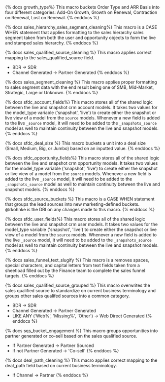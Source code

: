 {% docs growth_type%}
This macro buckets Order Type and ARR Basis into four different categories: Add-On Growth, Growth on Renewal, Contraction on Renewal, Lost on Renewal.
{% enddocs %}

{% docs sales_hierarchy_sales_segment_cleaning%}
This macro is a CASE WHEN statement that applies formatting to the sales hierarchy sales segment taken from both the user and opportunity objects to form the live and stamped sales hierarchy.
{% enddocs %}

{% docs sales_qualified_source_cleaning %}
This macro applies correct mapping to the sales_qualified_source field.
* BDR -> SDR
* Channel Generated -> Partner Generated
{% enddocs %}

{% docs sales_segment_cleaning %}
This macro applies proper formatting to sales segment data with the end result being one of SMB, Mid-Market, Strategic, Large or Unknown.
{% enddocs %}

{% docs sfdc_account_fields%}
This macro stores all of the shared logic between the live and snapshot crm account models. It takes two values for the model_type variable ('snapshot', 'live') to create either the snapshot or live view of a model from the `source` models. Whenever a new field is added to the live `_source` model, it will need to be added to the `_snapshots_source` model as well to maintain continuity between the live and snapshot models.
{% enddocs %}

{% docs sfdc_deal_size %}
This macro buckets a unit into a deal size (Small, Medium, Big, or Jumbo) based on an inputted value.
{% enddocs %}

{% docs sfdc_opportunity_fields%}
This macro stores all of the shared logic between the live and snapshot crm opportunity models. It takes two values for the model_type variable ('snapshot', 'live') to create either the snapshot or live view of a model from the `source` models. Whenever a new field is added to the live `_source` model, it will need to be added to the `_snapshots_source` model as well to maintain continuity between the live and snapshot models.
{% enddocs %}

{% docs sfdc_source_buckets %}
This macro is a CASE WHEN statement that groups the lead sources into new marketing-defined buckets. @rkohnke is the DRI on any changes made to this macro.
{% enddocs %}

{% docs sfdc_user_fields%}
This macro stores all of the shared logic between the live and snapshot crm user models. It takes two values for the model_type variable ('snapshot', 'live') to create either the snapshot or live view of a model from the `source` models. Whenever a new field is added to the live `_source` model, it will need to be added to the `_snapshots_source` model as well to maintain continuity between the live and snapshot models.
{% enddocs %}

{% docs sales_funnel_text_slugify %}
This macro is a removes spaces, special characters, and capital letters from text fields taken from a sheetload filled out by the Finance team to complete the sales funnel targets.
{% enddocs %}

{% docs sales_qualified_source_grouped %}
This macro overwrites the sales qualified source to standardize on current business terminology and groups other sales qualifed sources into a common category.
* BDR -> SDR
* Channel Generated -> Partner Generated
* LIKE ANY ('Web%', 'Missing%', 'Other') -> Web Direct Generated
{% enddocs %}

{% docs sqs_bucket_engagement %}
This macro groups opportunities into partner generated or co-sell based on the sales qualified source.
* If Partner Generated -> Partner Sourced
* If not Partner Generated -> 'Co-sell'
{% enddocs %}

{% docs deal_path_cleaning %}
This macro applies correct mapping to the deal_path field based on current business terminology.
* If Channel -> Partner
{% enddocs %}
